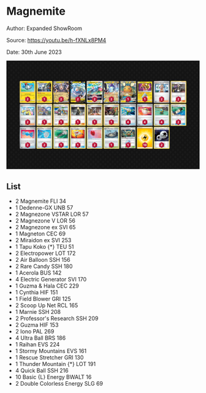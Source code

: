 # Magnemite

Author: Expanded ShowRoom

Source: <https://youtu.be/h-fXNLx8PM4>

Date: 30th June 2023

![decklist](../../images/PAL/Magnemite/1-%20Magnemite.png)

## List

* 2 Magnemite FLI 34
* 1 Dedenne-GX UNB 57
* 2 Magnezone VSTAR LOR 57
* 2 Magnezone V LOR 56
* 2 Magnezone ex SVI 65
* 1 Magneton CEC 69
* 2 Miraidon ex SVI 253
* 1 Tapu Koko {*} TEU 51
* 2 Electropower LOT 172
* 2 Air Balloon SSH 156
* 2 Rare Candy SSH 180
* 1 Acerola BUS 142
* 4 Electric Generator SVI 170
* 1 Guzma & Hala CEC 229
* 1 Cynthia HIF 151
* 1 Field Blower GRI 125
* 2 Scoop Up Net RCL 165
* 1 Marnie SSH 208
* 2 Professor's Research SSH 209
* 2 Guzma HIF 153
* 2 Iono PAL 269
* 4 Ultra Ball BRS 186
* 1 Raihan EVS 224
* 1 Stormy Mountains EVS 161
* 1 Rescue Stretcher GRI 130
* 1 Thunder Mountain {*} LOT 191
* 4 Quick Ball SSH 216
* 10 Basic {L} Energy BWALT 16
* 2 Double Colorless Energy SLG 69
